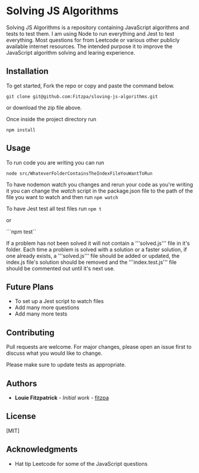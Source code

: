 # Solving JS Algorithms

Solving JS Algorithms is a repository containing JavaScript algorithms and tests to test them.
I am using Node to run everything and Jest to test everything. Most questions for from Leetcode or various other publicly available internet resources.
The intended purpose it to improve the JavaScript algorithm solving and learing experience.

## Installation

To get started, Fork the repo or copy and paste the command below.

```git clone git@github.com:Fitzpa/sloving-js-algorithms.git```

or download the zip file above.

Once inside the project directory run 

```npm install```

## Usage

To run code you are writing you can run 

```node src/WhateverFolderContainsTheIndexFileYouWantToRun```

To have nodemon watch you changes and rerun your code as you're writing it you can change the *watch* script in the package.json file to the path of the file you want to watch and then run 
```npm watch```

To have Jest test all test files run 
```npm t```

or 

```npm test``

If a problem has not been solved it will not contain a '''solved.js''' file in it's folder. Each time a problem is solved with a solution or a faster solution, if one already exists, a '''solved.js''' file should be added or updated, the index.js file's solution should be removed and the '''index.test.js''' file should be commented out until it's next use.

## Future Plans
* To set up a Jest script to watch files
* Add many more questions
* Add many more tests

## Contributing
Pull requests are welcome. For major changes, please open an issue first to discuss what you would like to change.

Please make sure to update tests as appropriate.

## Authors

* **Louie Fitzpatrick** - *Initial work* - [fitzpa](https://github.com/fitzpa)

## License
[MIT]

## Acknowledgments
* Hat tip Leetcode for some of the JavaScript questions